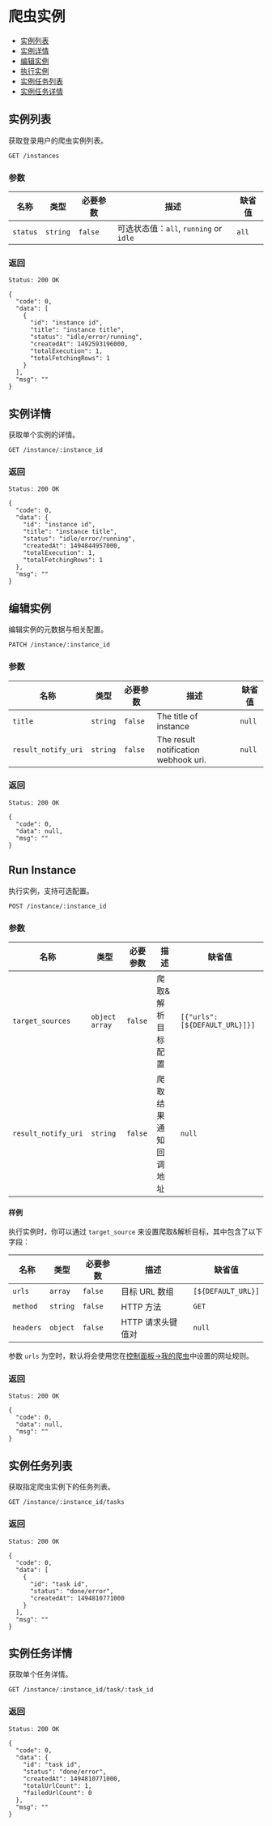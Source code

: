# 爬虫实例

* [实例列表](#list-your-instances)
* [实例详情](#get-instance-detail)
* [编辑实例](#edit-instance)
* [执行实例](#run-instance)
* [实例任务列表](#list-the-tasks-of-instance)
* [实例任务详情](#get-task-detail)

## 实例列表 

获取登录用户的爬虫实例列表。

    GET /instances

### 参数

| 名称     | 类型     | 必要参数 | 描述 | 缺省值 |
| -------- | -------- | -------- | ---------------------------------------- | ------- |
| `status` | `string` | `false`  | 可选状态值：`all`, `running` or `idle` | `all`   |

### 返回

    Status: 200 OK

    {
      "code": 0,
      "data": [
        {
          "id": "instance id",
          "title": "instance title",
          "status": "idle/error/running",
          "createdAt": 1492593196000,
          "totalExecution": 1,
          "totalFetchingRows": 1
        }
      ],
      "msg": ""
    }

## 实例详情

获取单个实例的详情。

    GET /instance/:instance_id

### 返回 

    Status: 200 OK

    {
      "code": 0,
      "data": {
        "id": "instance id",
        "title": "instance title",
        "status": "idle/error/running",
        "createdAt": 1494844957000,
        "totalExecution": 1,
        "totalFetchingRows": 1
      },
      "msg": ""
    }

## 编辑实例 

编辑实例的元数据与相关配置。

    PATCH /instance/:instance_id

### 参数 

| 名称               | 类型     | 必要参数 | 描述                          | 缺省值 |
| ------------------- | -------- | -------- | ------------------------------------ | ------- |
| `title`             | `string` | `false`  | The title of instance                | `null`  |
| `result_notify_uri` | `string` | `false`  | The result notification webhook uri. | `null`  |

### 返回

    Status: 200 OK

    {
      "code": 0,
      "data": null,
      "msg": ""
    }

## Run Instance 

执行实例，支持可选配置。

    POST /instance/:instance_id

### 参数

| 名称               | 类型           | 必要参数 | 描述               | 缺省值                        |
| ------------------- | -------------- | -------- | -----------------| ------------------------------ |
| `target_sources`    | `object array` | `false`  | 爬取&解析目标配置 | `[{"urls": [${DEFAULT_URL}]}]` |
| `result_notify_uri` | `string`       | `false`  | 爬取结果通知回调地址 | `null`                         |

#### 样例

执行实例时，你可以通过 `target_source` 来设置爬取&解析目标，其中包含了以下字段：

| 名称     | 类型     | 必要参数 | 描述                              | 缺省值            |
| --------- | -------- | -------- | ---------------------------------------- | ------------------ |
| `urls`    | `array`  | `false`  | 目标 URL 数组 | `[${DEFAULT_URL}]` |
| `method`  | `string` | `false`  | HTTP 方法 | `GET` |
| `headers` | `object` | `false`  | HTTP 请求头键值对 | `null` |

参数 `urls` 为空时，默认将会使用您在[控制面板->我的爬虫](https://dashboard.zaoshu.io)中设置的网址规则。

### 返回

    Status: 200 OK

    {
      "code": 0,
      "data": null,
      "msg": ""
    }

## 实例任务列表 

获取指定爬虫实例下的任务列表。

    GET /instance/:instance_id/tasks

### 返回

    Status: 200 OK

    {
      "code": 0,
      "data": [
        {
          "id": "task id",
          "status": "done/error",
          "createdAt": 1494810771000
        }
      ],
      "msg": ""
    }

## 实例任务详情 

获取单个任务详情。

    GET /instance/:instance_id/task/:task_id

### 返回

    Status: 200 OK

    {
      "code": 0,
      "data": {
        "id": "task id",
        "status": "done/error",
        "createdAt": 1494810771000,
        "totalUrlCount": 1,
        "failedUrlCount": 0
      },
      "msg": ""
    }